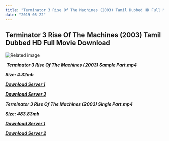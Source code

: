 ```yaml
---
title: "Terminator 3 Rise Of The Machines (2003) Tamil Dubbed HD Full Movie Download"
date: "2019-05-22"
---
```


## Terminator 3 Rise Of The Machines (2003) Tamil Dubbed HD Full Movie Download

![Related image](https://hilaritybydefault.com/wp-content/uploads/2017/03/terminator-3-OOC-Poster.jpg) 

 _**Terminator 3 Rise Of The Machines (2003) Sample Part.mp4**_

_**Size: 4.32mb**_

[_**Download Server 1**_](http://d4.uptofiles.site//files/Tamil{c159298fb141cbadc7232f68964181f47c3dba5abf1fc31c2462b14f0846cd70}20Dubbed{c159298fb141cbadc7232f68964181f47c3dba5abf1fc31c2462b14f0846cd70}20Collections/Terminator{c159298fb141cbadc7232f68964181f47c3dba5abf1fc31c2462b14f0846cd70}20Pentalogy{c159298fb141cbadc7232f68964181f47c3dba5abf1fc31c2462b14f0846cd70}20Collections/Terminator{c159298fb141cbadc7232f68964181f47c3dba5abf1fc31c2462b14f0846cd70}203{c159298fb141cbadc7232f68964181f47c3dba5abf1fc31c2462b14f0846cd70}20Rise{c159298fb141cbadc7232f68964181f47c3dba5abf1fc31c2462b14f0846cd70}20Of{c159298fb141cbadc7232f68964181f47c3dba5abf1fc31c2462b14f0846cd70}20The{c159298fb141cbadc7232f68964181f47c3dba5abf1fc31c2462b14f0846cd70}20Machines{c159298fb141cbadc7232f68964181f47c3dba5abf1fc31c2462b14f0846cd70}20(2003)/Mp4{c159298fb141cbadc7232f68964181f47c3dba5abf1fc31c2462b14f0846cd70}20HD{c159298fb141cbadc7232f68964181f47c3dba5abf1fc31c2462b14f0846cd70}20(640x360)/Terminator{c159298fb141cbadc7232f68964181f47c3dba5abf1fc31c2462b14f0846cd70}203{c159298fb141cbadc7232f68964181f47c3dba5abf1fc31c2462b14f0846cd70}20Rise{c159298fb141cbadc7232f68964181f47c3dba5abf1fc31c2462b14f0846cd70}20Of{c159298fb141cbadc7232f68964181f47c3dba5abf1fc31c2462b14f0846cd70}20The{c159298fb141cbadc7232f68964181f47c3dba5abf1fc31c2462b14f0846cd70}20Machines{c159298fb141cbadc7232f68964181f47c3dba5abf1fc31c2462b14f0846cd70}20(2003){c159298fb141cbadc7232f68964181f47c3dba5abf1fc31c2462b14f0846cd70}20Sample{c159298fb141cbadc7232f68964181f47c3dba5abf1fc31c2462b14f0846cd70}20(640x360).mp4)

[_**Download Server 2**_](http://d4.uptofiles.site//files/Tamil{c159298fb141cbadc7232f68964181f47c3dba5abf1fc31c2462b14f0846cd70}20Dubbed{c159298fb141cbadc7232f68964181f47c3dba5abf1fc31c2462b14f0846cd70}20Collections/Terminator{c159298fb141cbadc7232f68964181f47c3dba5abf1fc31c2462b14f0846cd70}20Pentalogy{c159298fb141cbadc7232f68964181f47c3dba5abf1fc31c2462b14f0846cd70}20Collections/Terminator{c159298fb141cbadc7232f68964181f47c3dba5abf1fc31c2462b14f0846cd70}203{c159298fb141cbadc7232f68964181f47c3dba5abf1fc31c2462b14f0846cd70}20Rise{c159298fb141cbadc7232f68964181f47c3dba5abf1fc31c2462b14f0846cd70}20Of{c159298fb141cbadc7232f68964181f47c3dba5abf1fc31c2462b14f0846cd70}20The{c159298fb141cbadc7232f68964181f47c3dba5abf1fc31c2462b14f0846cd70}20Machines{c159298fb141cbadc7232f68964181f47c3dba5abf1fc31c2462b14f0846cd70}20(2003)/Mp4{c159298fb141cbadc7232f68964181f47c3dba5abf1fc31c2462b14f0846cd70}20HD{c159298fb141cbadc7232f68964181f47c3dba5abf1fc31c2462b14f0846cd70}20(640x360)/Terminator{c159298fb141cbadc7232f68964181f47c3dba5abf1fc31c2462b14f0846cd70}203{c159298fb141cbadc7232f68964181f47c3dba5abf1fc31c2462b14f0846cd70}20Rise{c159298fb141cbadc7232f68964181f47c3dba5abf1fc31c2462b14f0846cd70}20Of{c159298fb141cbadc7232f68964181f47c3dba5abf1fc31c2462b14f0846cd70}20The{c159298fb141cbadc7232f68964181f47c3dba5abf1fc31c2462b14f0846cd70}20Machines{c159298fb141cbadc7232f68964181f47c3dba5abf1fc31c2462b14f0846cd70}20(2003){c159298fb141cbadc7232f68964181f47c3dba5abf1fc31c2462b14f0846cd70}20Sample{c159298fb141cbadc7232f68964181f47c3dba5abf1fc31c2462b14f0846cd70}20(640x360).mp4)

_**Terminator 3 Rise Of The Machines (2003) Single Part.mp4**_

_**Size: 483.83mb**_

[_**Download Server 1**_](http://d4.uptofiles.site//files/Tamil{c159298fb141cbadc7232f68964181f47c3dba5abf1fc31c2462b14f0846cd70}20Dubbed{c159298fb141cbadc7232f68964181f47c3dba5abf1fc31c2462b14f0846cd70}20Collections/Terminator{c159298fb141cbadc7232f68964181f47c3dba5abf1fc31c2462b14f0846cd70}20Pentalogy{c159298fb141cbadc7232f68964181f47c3dba5abf1fc31c2462b14f0846cd70}20Collections/Terminator{c159298fb141cbadc7232f68964181f47c3dba5abf1fc31c2462b14f0846cd70}203{c159298fb141cbadc7232f68964181f47c3dba5abf1fc31c2462b14f0846cd70}20Rise{c159298fb141cbadc7232f68964181f47c3dba5abf1fc31c2462b14f0846cd70}20Of{c159298fb141cbadc7232f68964181f47c3dba5abf1fc31c2462b14f0846cd70}20The{c159298fb141cbadc7232f68964181f47c3dba5abf1fc31c2462b14f0846cd70}20Machines{c159298fb141cbadc7232f68964181f47c3dba5abf1fc31c2462b14f0846cd70}20(2003)/Mp4{c159298fb141cbadc7232f68964181f47c3dba5abf1fc31c2462b14f0846cd70}20HD{c159298fb141cbadc7232f68964181f47c3dba5abf1fc31c2462b14f0846cd70}20(640x360)/Terminator{c159298fb141cbadc7232f68964181f47c3dba5abf1fc31c2462b14f0846cd70}203{c159298fb141cbadc7232f68964181f47c3dba5abf1fc31c2462b14f0846cd70}20Rise{c159298fb141cbadc7232f68964181f47c3dba5abf1fc31c2462b14f0846cd70}20Of{c159298fb141cbadc7232f68964181f47c3dba5abf1fc31c2462b14f0846cd70}20The{c159298fb141cbadc7232f68964181f47c3dba5abf1fc31c2462b14f0846cd70}20Machines{c159298fb141cbadc7232f68964181f47c3dba5abf1fc31c2462b14f0846cd70}20(2003){c159298fb141cbadc7232f68964181f47c3dba5abf1fc31c2462b14f0846cd70}20HD{c159298fb141cbadc7232f68964181f47c3dba5abf1fc31c2462b14f0846cd70}20(640x360).mp4)

_**[Download Server 2](http://d4.uptofiles.site//files/Tamil{c159298fb141cbadc7232f68964181f47c3dba5abf1fc31c2462b14f0846cd70}20Dubbed{c159298fb141cbadc7232f68964181f47c3dba5abf1fc31c2462b14f0846cd70}20Collections/Terminator{c159298fb141cbadc7232f68964181f47c3dba5abf1fc31c2462b14f0846cd70}20Pentalogy{c159298fb141cbadc7232f68964181f47c3dba5abf1fc31c2462b14f0846cd70}20Collections/Terminator{c159298fb141cbadc7232f68964181f47c3dba5abf1fc31c2462b14f0846cd70}203{c159298fb141cbadc7232f68964181f47c3dba5abf1fc31c2462b14f0846cd70}20Rise{c159298fb141cbadc7232f68964181f47c3dba5abf1fc31c2462b14f0846cd70}20Of{c159298fb141cbadc7232f68964181f47c3dba5abf1fc31c2462b14f0846cd70}20The{c159298fb141cbadc7232f68964181f47c3dba5abf1fc31c2462b14f0846cd70}20Machines{c159298fb141cbadc7232f68964181f47c3dba5abf1fc31c2462b14f0846cd70}20(2003)/Mp4{c159298fb141cbadc7232f68964181f47c3dba5abf1fc31c2462b14f0846cd70}20HD{c159298fb141cbadc7232f68964181f47c3dba5abf1fc31c2462b14f0846cd70}20(640x360)/Terminator{c159298fb141cbadc7232f68964181f47c3dba5abf1fc31c2462b14f0846cd70}203{c159298fb141cbadc7232f68964181f47c3dba5abf1fc31c2462b14f0846cd70}20Rise{c159298fb141cbadc7232f68964181f47c3dba5abf1fc31c2462b14f0846cd70}20Of{c159298fb141cbadc7232f68964181f47c3dba5abf1fc31c2462b14f0846cd70}20The{c159298fb141cbadc7232f68964181f47c3dba5abf1fc31c2462b14f0846cd70}20Machines{c159298fb141cbadc7232f68964181f47c3dba5abf1fc31c2462b14f0846cd70}20(2003){c159298fb141cbadc7232f68964181f47c3dba5abf1fc31c2462b14f0846cd70}20HD{c159298fb141cbadc7232f68964181f47c3dba5abf1fc31c2462b14f0846cd70}20(640x360).mp4)**_
